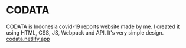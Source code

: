 # CODATA
CODATA is Indonesia covid-19 reports website made by me. I created it using HTML, CSS, JS, Webpack and API. It's very simple design.<br>
<a href="https://codata.netlify.app">codata.netlify.app</a>
